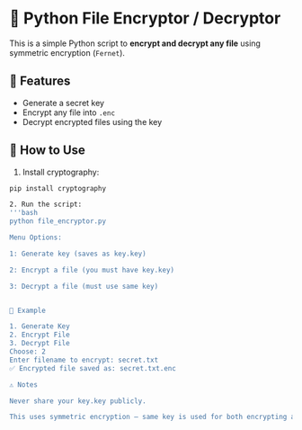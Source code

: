 # 🔐 Python File Encryptor / Decryptor

This is a simple Python script to **encrypt and decrypt any file** using symmetric encryption (`Fernet`).

## 🚀 Features

- Generate a secret key
- Encrypt any file into `.enc`
- Decrypt encrypted files using the key

## 🧪 How to Use

1. Install cryptography:
```bash
pip install cryptography

2. Run the script:
'''bash
python file_encryptor.py

Menu Options:

1: Generate key (saves as key.key)

2: Encrypt a file (you must have key.key)

3: Decrypt a file (must use same key)


📁 Example

1. Generate Key
2. Encrypt File
3. Decrypt File
Choose: 2
Enter filename to encrypt: secret.txt
✅ Encrypted file saved as: secret.txt.enc

⚠️ Notes

Never share your key.key publicly.

This uses symmetric encryption — same key is used for both encrypting and decrypting.
